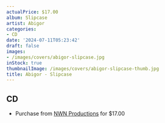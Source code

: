 ```yaml
---
actualPrice: $17.00
album: Slipcase
artist: Abigor
categories:
- CD
date: '2024-07-11T05:23:42'
draft: false
images:
- /images/covers/abigor-slipcase.jpg
inStock: true
thumbnailImage: /images/covers/abigor-slipcase-thumb.jpg
title: Abigor - Slipcase
---
```


## CD
* Purchase from [NWN Productions](http://shop.nwnprod.com/index.php?route=product/product&path=93&product_id=51934&sort=pd.name&order=ASC) for $17.00
